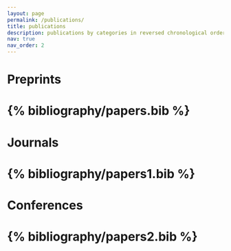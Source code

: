 ```yaml
---
layout: page
permalink: /publications/
title: publications
description: publications by categories in reversed chronological order. generated by jekyll-scholar.
nav: true
nav_order: 2
---
```


<!-- _pages/publications.md -->

<!-- Bibsearch Feature -->

<!-- {% include bib_search.liquid %} -->

<div class="publications">

<h1>Preprints<h1>

{% bibliography/papers.bib %}

<h1>Journals<h1>

{% bibliography/papers1.bib %}

<h1>Conferences<h1>

{% bibliography/papers2.bib %}

</div>
